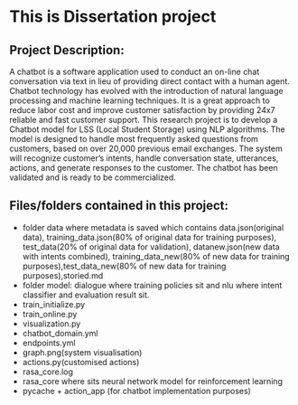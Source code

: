 # This is Dissertation project 

## Project Description: 

A chatbot is a software application used to conduct an on-line chat conversation via text in lieu of providing direct contact with a human agent. Chatbot technology has evolved with the introduction of natural language processing and machine learning techniques. It is a great approach to reduce labor cost and improve customer satisfaction by providing 24x7 reliable and fast customer support. 
This research project is to develop a Chatbot model for LSS (Local Student Storage) using NLP algorithms. The model is designed to handle most frequently asked questions from customers, based on over 20,000 previous email exchanges. The system will recognize customer’s intents, handle conversation state, utterances, actions, and generate responses to the customer. The chatbot has been validated and is ready to be commercialized.

## Files/folders contained in this project: 

- folder data where metadata is saved which contains data.json(original data), training_data.json(80% of original data for training purposes), test_data(20% of original data for validation), datanew.json(new data with intents combined), training_data_new(80% of new data for training purposes),test_data_new(80% of new data for training purposes),storied.md 
- folder model: dialogue where training policies sit and nlu where intent classifier and evaluation result sit.
- train_initialize.py
- train_online.py
- visualization.py
- chatbot_domain.yml 
- endpoints.yml 
- graph.png(system visualisation) 
- actions.py(customised actions)
- rasa_core.log 
- rasa_core where sits neural network model for reinforcement learning
- pycache + action_app (for chatbot implementation purposes) 
